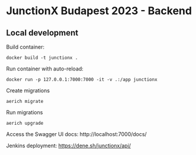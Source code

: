 # JunctionX Budapest 2023 - Backend

## Local development

Build container:
```
docker build -t junctionx .
```

Run container with auto-reload:
```
docker run -p 127.0.0.1:7000:7000 -it -v .:/app junctionx
```

Create migrations
```
aerich migrate
```

Run migrations
```
aerich upgrade
```

Access the Swagger UI docs: http://localhost:7000/docs/

Jenkins deployment: https://dene.sh/junctionx/api/

